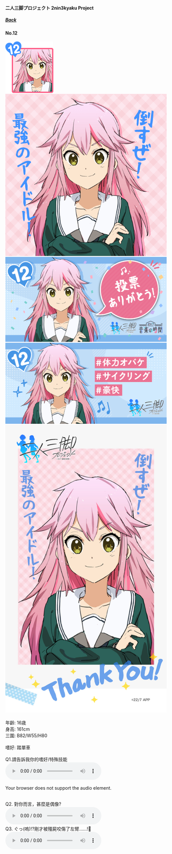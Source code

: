 #### 二人三脚プロジェクト 2nin3kyaku Project
##### [Back](2nin3kyaku_List.md)

#### No.12
<img src="../../../Img/Nanaon/2nin3kyaku/12/12_thumb.png"><br>
<img src="../../../Img/Nanaon/2nin3kyaku/12/12_main.png"><br>
<img src="../../../Img/Nanaon/2nin3kyaku/12/12_thanks.png"><br>
<img src="../../../Img/Nanaon/2nin3kyaku/12/12_desc.png"><br>
<img src="../../../Img/Nanaon/2nin3kyaku/12/12_wallpaper.jpg"><br>
<br>
年齡: 16歳<br>
身高: 161cm<br>
三圍: B82/W55/H80<br>
<br>
嗜好: 踏單車<br>
<br>
Q1.請告訴我你的嗜好/特殊技能<br>
<audio controls="controls">
  <source type="audio/mp3" src="../../../Resources/2nin3kyaku/No12_voice_1.mp3"></source>
  <p>Your browser does not support the audio element.</p>
</audio><br>
Q2. 對你而言，甚麼是偶像? <br>
<audio controls="controls">
  <source type="audio/mp3" src="../../../Resources/2nin3kyaku/No12_voice_2.mp3"></source>
  <p>Your browser does not support the audio element.</p>
</audio><br>
Q3. ぐっ(嗚)!?剛才被殭屍咬傷了左臂……!🧟 <br>
<audio controls="controls">
  <source type="audio/mp3" src="../../../Resources/2nin3kyaku/No12_voice_3.mp3"></source>
  <p>Your browser does not support the audio element.</p>
</audio><br>